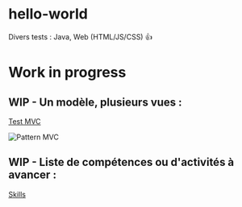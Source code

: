 # hello-world
Divers tests : Java, Web (HTML/JS/CSS) :+1:

# Work in progress

## **WIP** - Un modèle, plusieurs vues :
[Test MVC](https://inehk.github.io/hello-world/MVC_1/)  

![Pattern MVC](https://s-media-cache-ak0.pinimg.com/originals/36/39/17/3639172aa5e9668b338cafac40e16ba2.jpg)

## **WIP** - Liste de compétences ou d'activités à avancer :
[Skills](https://inehk.github.io/hello-world/Skills/)
